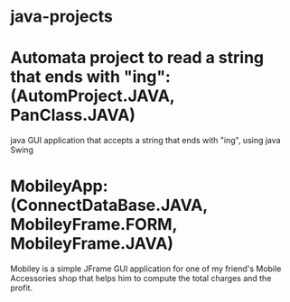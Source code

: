 # java-projects

# Automata project to read a string that ends with "ing": (AutomProject.JAVA, PanClass.JAVA)
java GUI application that accepts a string that ends with "ing", using java Swing 

# MobileyApp:(ConnectDataBase.JAVA, MobileyFrame.FORM, MobileyFrame.JAVA)
Mobiley is a simple JFrame GUI application for one of my friend's Mobile Accessories shop that helps him to compute the total charges and the profit.
